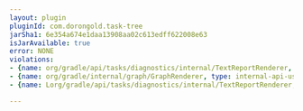 ```yaml
---
layout: plugin
pluginId: com.dorongold.task-tree
jarSha1: 6e354a674e1daa13908aa02c613edff622008e63
isJarAvailable: true
error: NONE
violations:
- {name: org/gradle/api/tasks/diagnostics/internal/TextReportRenderer, type: internal-api-usage}
- {name: org/gradle/internal/graph/GraphRenderer, type: internal-api-usage}
- {name: Lorg/gradle/api/tasks/diagnostics/internal/TextReportRenderer;, type: internal-api-usage}

---
```

